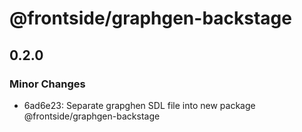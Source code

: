# @frontside/graphgen-backstage

## 0.2.0

### Minor Changes

- 6ad6e23: Separate grapghen SDL file into new package @frontside/graphgen-backstage
